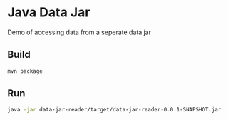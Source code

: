 # Java Data Jar
Demo of accessing data from a seperate data jar 

## Build

```bash
mvn package
```

## Run

```bash
java -jar data-jar-reader/target/data-jar-reader-0.0.1-SNAPSHOT.jar 
```